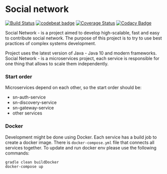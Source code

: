 # Social network

[![Build Status](https://travis-ci.org/YashchenkoN/social-network.svg?branch=master)](https://travis-ci.org/YashchenkoN/social-network)
[![codebeat badge](https://codebeat.co/badges/0e01df9f-245c-4757-aac2-826753b8f480)](https://codebeat.co/projects/github-com-yashchenkon-social-network-master)
[![Coverage Status](https://coveralls.io/repos/github/YashchenkoN/social-network/badge.svg?branch=master)](https://coveralls.io/github/YashchenkoN/social-network?branch=master)
[![Codacy Badge](https://api.codacy.com/project/badge/Grade/db4b421c651548d48bea74ccc67d3077)](https://www.codacy.com/app/YashchenkoN/social-network?utm_source=github.com&amp;utm_medium=referral&amp;utm_content=YashchenkoN/social-network&amp;utm_campaign=Badge_Grade)

Social Network - is a project aimed to develop high-scalable, fast and easy to contribute
social network. The purpose of this project is to try to use best practices of
complex systems development.

Project uses the latest version of Java - Java 10 and modern frameworks. Social Network - is a
microservices project, each service is responsible for one thing that allows to scale them
independently.

### Start order

Microservices depend on each other, so the start order should be:

- sn-auth-service
- sn-discovery-service
- sn-gateway-service
- other services

### Docker

Development might be done using Docker. Each service has a build job to create a docker image.
There is `docker-compose.yml` file that connects all services together. To update and run docker env
please use the following commands:

```
gradle clean buildDocker
docker-compose up
```
